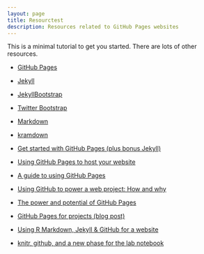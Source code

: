 ```yaml
---
layout: page
title: Resourctest
description: Resources related to GitHub Pages websites
---
```


This is a minimal tutorial to get you started. There are lots of
other resources.

- [GitHub Pages](http://pages.github.com)
- [Jekyll](http://jekyllrb.com)
- [JekyllBootstrap](http://jekyllbootstrap.com)
- [Twitter Bootstrap](http://getbootstrap.com)
- [Markdown](https://daringfireball.net/projects/markdown)
- [kramdown](http://kramdown.gettalong.org)

- [Get started with GitHub Pages (plus bonus Jekyll)](http://24ways.org/2013/get-started-with-github-pages/)
- [Using GitHub Pages to host your website](http://bcreativeweb.blogspot.com/2013/08/using-github-pages-to-host-your-website.html)
- [A guide to using GitHub Pages](http://www.thinkful.com/learn/a-guide-to-using-github-pages/)
- [Using GitHub to power a web project: How and why](http://audreywatters.com/2013/07/07/how-to-run-your-site-on-github/)
- [The power and potential of GitHub Pages](https://konklone.com/post/the-power-and-potential-of-github-pages)
- [GitHub Pages for projects (blog post)](http://blog.aquinzi.com/gh-pages-project/)
- [Using R Markdown, Jekyll & GitHub for a website](http://jason.bryer.org/posts/2012-12-10/Markdown_Jekyll_R_for_Blogging.html)
- [knitr, github, and a new phase for the lab notebook](http://carlboettiger.info/2012/03/21/knitr-github-and-a-new-phase-for-the-lab-notebook.html)
